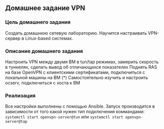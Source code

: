 ## Домашнее задание VPN
### Цель домашнего задания
 Создать домашнюю сетевую лабораторию. Научится настраивать VPN-сервер в Linux-based системах.
### Описание домашнего задания
Настроить VPN между двумя ВМ в tun/tap режимах, замерить скорость в туннелях, сделать вывод об отличающихся показателях
Поднять RAS на базе OpenVPN с клиентскими сертификатами, подключиться с локальной машины на ВМ
(*) Самостоятельно изучить и настроить ocserv, подключиться с хоста к ВМ

### Реализация
Все настройки выполнены с помощью Ansible. Запуск производится в зависимости от того какой нужен тип подключения коммандами:
```systemctl start openvpn-server@tun```
или 
```systemctl start openvpn-server@tap```